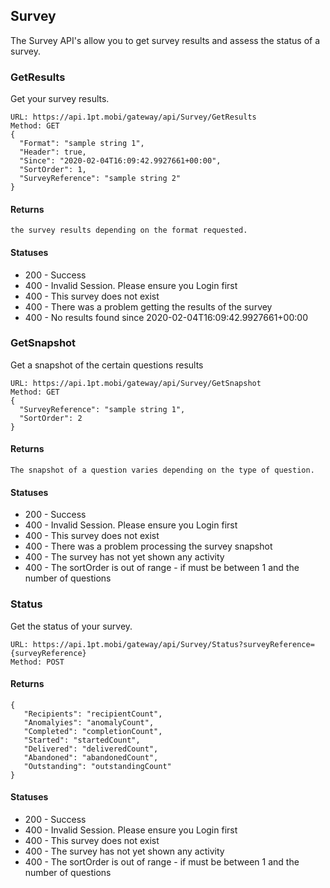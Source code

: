 ## Survey
The Survey API's allow you to get survey results and assess the status of a survey.

### GetResults
Get your survey results.
```
URL: https://api.1pt.mobi/gateway/api/Survey/GetResults
Method: GET
{
  "Format": "sample string 1",
  "Header": true,
  "Since": "2020-02-04T16:09:42.9927661+00:00",
  "SortOrder": 1,
  "SurveyReference": "sample string 2"
}
```
#### Returns
```
the survey results depending on the format requested.
```
#### Statuses
* 200 - Success
* 400 - Invalid Session. Please ensure you Login first
* 400 - This survey does not exist
* 400 - There was a problem getting the results of the survey
* 400 - No results found since 2020-02-04T16:09:42.9927661+00:00

### GetSnapshot
Get a snapshot of the certain questions results
```
URL: https://api.1pt.mobi/gateway/api/Survey/GetSnapshot
Method: GET
{
  "SurveyReference": "sample string 1",
  "SortOrder": 2
}
```
#### Returns
```
The snapshot of a question varies depending on the type of question.
```
#### Statuses
* 200 - Success
* 400 - Invalid Session. Please ensure you Login first
* 400 - This survey does not exist
* 400 - There was a problem processing the survey snapshot
* 400 - The survey has not yet shown any activity
* 400 - The sortOrder is out of range - if must be between 1 and the number of questions

### Status
Get the status of your survey.
```
URL: https://api.1pt.mobi/gateway/api/Survey/Status?surveyReference={surveyReference}
Method: POST
```
#### Returns
```
{
   "Recipients": "recipientCount",
   "Anomalyies": "anomalyCount",
   "Completed": "completionCount",
   "Started": "startedCount",
   "Delivered": "deliveredCount",
   "Abandoned": "abandonedCount",
   "Outstanding": "outstandingCount"
}
```
#### Statuses
* 200 - Success
* 400 - Invalid Session. Please ensure you Login first
* 400 - This survey does not exist
* 400 - The survey has not yet shown any activity
* 400 - The sortOrder is out of range - if must be between 1 and the number of questions


